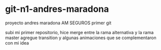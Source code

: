 # git-n1-andres-maradona
proyecto andres maradona AM SEGUROS primer git

subi mi primer repositorio, hice merge entre la rama alternativa y la rama master
agregue transition y algunas animaciones que se complementaron con mi idea 
